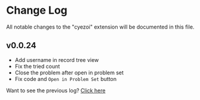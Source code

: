 # Change Log

All notable changes to the "cyezoi" extension will be documented in this file.

## v0.0.24

- Add username in record tree view
- Fix the tried count
- Close the problem after open in problem set
- Fix code and `Open in Problem Set` button

Want to see the previous log? [Click here](https://github.com/CYEZOI/cyezoi-helper/commits/main/CHANGELOG.md)
